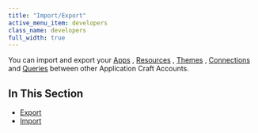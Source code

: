 ```yaml
---
title: "Import/Export"
active_menu_item: developers
class_name: developers
full_width: true
---
```



You can import and export your [Apps](/developers/documentation/product-guide/the-console/console-tabs/applications) , [Resources](/developers/documentation/product-guide/the-console/console-tabs/resources) , [Themes](/developers/documentation/product-guide/the-console/console-tabs/themes-overview) , [Connections](/developers/documentation/product-guide/the-console/console-tabs/connections/) and [Queries](/developers/documentation/product-guide/the-console/console-tabs/queries/) between other Application Craft Accounts.

## In This Section

 - [Export](/developers/documentation/product-guide/the-console/import-export/export)
 - [Import](/developers/documentation/product-guide/the-console/import-export/import)
